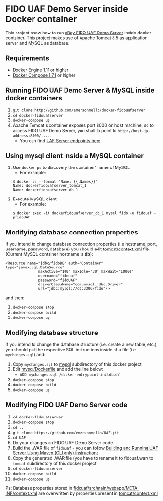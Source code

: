 # FIDO UAF Demo Server inside Docker container

This project show how to run [eBay FIDO UAF Demo Server](https://github.com/emersonmello/UAF.git) inside docker container. This project makes use of Apache Tomcat 8.5 as application server and MySQL as database.

## Requirements

* [Docker Engine 1.11](https://docs.docker.com/linux/) or higher
* [Docker Compose 1.7.1](https://docs.docker.com/compose/install/) or higher

## Running FIDO UAF Demo Server & MySQL inside docker containers

1. `git clone http://github.com/emersonmello/docker-fidouafserver`
1. `cd docker-fidouafserver`
1. `docker-compose up`
1. Apache Tomcat's container exposes port 8000 on host machine, so to access FIDO UAF Demo Server, you shall to point to `http://host-ip-address:8000/....`. 
    - You can find [UAF Server endpoints here](https://github.com/emersonmello/UAF/tree/master/fidouaf)

## Using mysql client inside a MySQL container

1. Use `docker ps` to discovery the container' name of MySQL
   - For example:
   ```
   $ docker ps --format "Name: {{.Names}}"
   Name: dockerfidouafserver_tomcat_1
   Name: dockerfidouafserver_db_1
   ```
1. Execute MySQL client
    - For example:
    ```
    $ docker exec -it dockerfidouafserver_db_1 mysql fido -u fidouaf -pfidoUAF
    ```

## Modifying database connection properties

If you intend to change database connection properties (i.e hostname, port, username, password, database) you should edit [tomcat/context.xml](./tomcat/context.xml) file (Current MySQL container hostname is **db**):
```
<Resource name="jdbc/fidoDB" auth="Container" type="javax.sql.DataSource"
               maxActive="100" maxIdle="30" maxWait="10000"
               username="fidouaf" 
               password="fidoUAF" 
               driverClassName="com.mysql.jdbc.Driver"
               url="jdbc:mysql://db:3306/fido"/>
```

and then:

1. `docker-compose stop`
1. `docker-compose build`
1. `docker-compose up`

## Modifying database structure

If you intend to change the database structure (i.e. create a new table, etc.), you should put the respective SQL instructions inside of a file (i.e. `mychanges.sql`) and:

1. Copy `mychanges.sql` to [mysql](mysql) subdirectory of this docker project
1. Edit [mysql/Dockerfile](./mysql/Dockerfile) and add the line below:    
    - `ADD mychanges.sql /docker-entrypoint-initdb.d/`
1. `docker-compose stop`
1. `docker-compose build`
1. `docker-compose up`


## Modifying FIDO UAF Demo Server code

1. `cd docker-fidouafserver`
1. `docker-compose stop`
1. `cd ..`
1. `git clone https://github.com/emersonmello/UAF.git`
1. `cd UAF`
1. Do your changes on FIDO UAF Demo Server code
1. Build the .WAR file of `fidouaf` - you can follow [Building and Running UAF Server Using Maven (CLI only) instructions](https://github.com/eBay/UAF/wiki)
1. Copy the generated .WAR file (you have to rename it to fidouaf.war) to `tomcat` subdirectory of this docker project
1. `cd docker-fidouafserver`
1. `docker-compose build`
1. `docker-compose up`

Ps: Database properties stored in [fidouaf/src/main/webapp/META-INF/context.xml](https://github.com/emersonmello/UAF/blob/master/fidouaf/src/main/webapp/META-INF/context.xml) are overwritten by properties present in [tomcat/context.xml](./tomcat/context.xml)